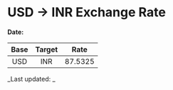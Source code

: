 # USD → INR Exchange Rate

**Date:** 

| Base | Target | Rate  |
|:----:|:------:|:-----:|
| USD  | INR    | 87.5325 |

_Last updated: _